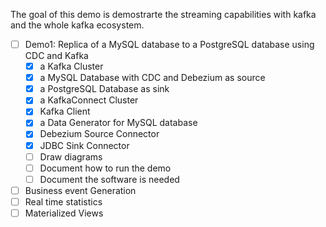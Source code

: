 The goal of this demo is demostrarte the streaming capabilities with kafka and the whole kafka ecosystem. 
- [ ] Demo1: Replica of a MySQL database to a PostgreSQL database using CDC and Kafka
  - [x] a Kafka Cluster
  - [x] a MySQL Database with CDC and Debezium as source
  - [x] a PostgreSQL Database as sink
  - [x] a KafkaConnect Cluster
  - [x] Kafka Client
  - [x] a Data Generator for MySQL database
  - [x] Debezium Source Connector
  - [x] JDBC Sink Connector
  - [ ] Draw diagrams
  - [ ] Document how to run the demo
  - [ ] Document the software is needed
- [ ] Business event Generation
- [ ] Real time statistics
- [ ] Materialized Views